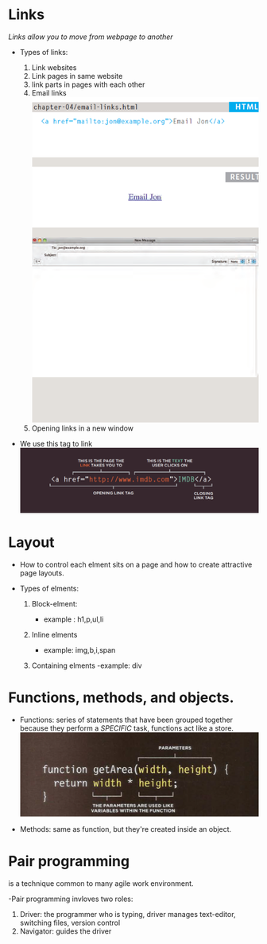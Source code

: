 # **Links**
*Links allow you to move from webpage to another*
- Types of links:
  
   1. Link websites
   2. Link pages in same website
   3. link parts in pages with each other
   4. Email links
     ![img](mail.PNG)
   5. Opening links in a new window
   

- We use this tag to link 
  ![img](img1.PNG)


# **Layout**
- How to control each elment sits on a page and how to create attractive page layouts.


- Types of elments:
  
    1. Block-elment:
       - example :
          h1,p,ul,li

    2. Inline elments
       - example:
          img,b,i,span

    3. Containing elments
      -example:
         div


# **Functions, methods, and objects.**

- Functions: series of statements that have been grouped together because they perform a *SPECIFIC* task, functions act like a store.
  ![link](fun.PNG)

- Methods: same as function, but they're created inside an object.


# **Pair programming**
 
is a technique common to many agile work environment.

-Pair programming invloves two roles:
 1. Driver: the programmer who is typing, driver manages text-editor, switching files, version control
 2. Navigator: guides the driver